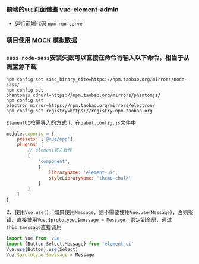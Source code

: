 ### 前端的`VUE`页面借鉴 [vue-element-admin](https://github.com/PanJiaChen/vue-element-admin) 
- 运行前端代码 `npm run serve`

### 项目使用 [MOCK](http://mockjs.com/) 模拟数据 

### `sass node-sass`安装失败可以直接在命令行输入以下命令，相当于从淘宝源下载
```
npm config set sass_binary_site=https://npm.taobao.org/mirrors/node-sass/
npm config set phantomjs_cdnurl=https://npm.taobao.org/mirrors/phantomjs/
npm config set electron_mirror=https://npm.taobao.org/mirrors/electron/
npm config set registry=https://registry.npm.taobao.org
```

`ElementUI`按需导入的方式
1、在`babel.config.js`文件中
```js
module.exports = {
    presets: ['@vue/app'],
    plugins: [
        // element官方教程
        [
            'component',
            {
                libraryName: 'element-ui',
                styleLibraryName: 'theme-chalk'
            }
        ]
    ]
}
```
2、使用`Vue.use()`，如果使用`Message`，则不需要使用`Vue.use(Message)`，否则报错，直接使用`Vue.$prototype.$message = Message`，绑定到全局，通过`this.$message`直接调用
```js
import Vue from 'vue'
import {Button,Select,Message} from 'element-ui'
Vue.use(Button).use(Select)
Vue.$prototype.$message = Message
```